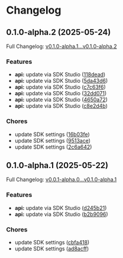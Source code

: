 # Changelog

## 0.1.0-alpha.2 (2025-05-24)

Full Changelog: [v0.1.0-alpha.1...v0.1.0-alpha.2](https://github.com/Benchify/benchify-sdk/compare/v0.1.0-alpha.1...v0.1.0-alpha.2)

### Features

* **api:** update via SDK Studio ([118dead](https://github.com/Benchify/benchify-sdk/commit/118dead49c79c6fc84676aba047b65e892706004))
* **api:** update via SDK Studio ([5da43d6](https://github.com/Benchify/benchify-sdk/commit/5da43d62d8542e4c91ea3f6c66c444fe7ef271eb))
* **api:** update via SDK Studio ([c7c63f6](https://github.com/Benchify/benchify-sdk/commit/c7c63f632cd9d54c6289434e118ba9ff886e8ae1))
* **api:** update via SDK Studio ([32dd071](https://github.com/Benchify/benchify-sdk/commit/32dd071c93b15555fefcf8a0c9ce80e03e1c7587))
* **api:** update via SDK Studio ([4650a72](https://github.com/Benchify/benchify-sdk/commit/4650a728a0494e86ff874cfce473bcda40eb52f9))
* **api:** update via SDK Studio ([c8e2d4b](https://github.com/Benchify/benchify-sdk/commit/c8e2d4bbbf0b02dc8db4dcf03bf09214384b4fee))


### Chores

* update SDK settings ([16b03fe](https://github.com/Benchify/benchify-sdk/commit/16b03fe7b99c09d998f130f90546ba11446176ef))
* update SDK settings ([9513ace](https://github.com/Benchify/benchify-sdk/commit/9513ace90b5f39b8c83a82f49e8576d9886e953b))
* update SDK settings ([2c6a642](https://github.com/Benchify/benchify-sdk/commit/2c6a64216e8b7c85c4c06d00ed9620808d7720b0))

## 0.1.0-alpha.1 (2025-05-22)

Full Changelog: [v0.0.1-alpha.0...v0.1.0-alpha.1](https://github.com/Benchify/benchify-sdk/compare/v0.0.1-alpha.0...v0.1.0-alpha.1)

### Features

* **api:** update via SDK Studio ([d245b21](https://github.com/Benchify/benchify-sdk/commit/d245b21f156a0efa5430f30e41c6cf5b7084e8ec))
* **api:** update via SDK Studio ([b2b9096](https://github.com/Benchify/benchify-sdk/commit/b2b9096526017e3ebc6195ba683dc09001107856))


### Chores

* update SDK settings ([cbfa418](https://github.com/Benchify/benchify-sdk/commit/cbfa418cf1aeb02289ada457493649c86b8a42cc))
* update SDK settings ([ad8acff](https://github.com/Benchify/benchify-sdk/commit/ad8acffe8a1ccaf8b4b6e0d456b8e23b1d4346b7))
